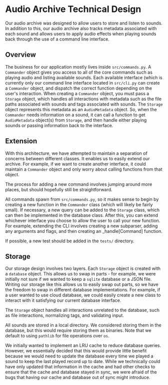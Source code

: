 # Audio Archive Technical Design

Our audio archive was designed to allow users to store and listen to sounds.
In addition to this, our audio archive also tracks metadata associated with each sound and allows users to apply audio effects when playing sounds back through the use of a command line interface.

## Overview

The business for our application mostly lives inside `src/commands.py`.
A `Commander` object gives you access to all of the core commands such as playing audio and listing available sounds.
Each available interface (which is currently only our command line interface located in `src/cli.py` can create a `Commander` object, and dispatch the correct function depending on the user's interaction.
When creating a `Commander` object, you must pass a `Storage` object, which handles all interactions with metadata such as the file paths associated with sounds and tags associated with sounds.
The `Storage` object represents this metadata as an `AudioMetadata` object.
So, when the `Commander` needs information on a sound, it can call a function to get `AudioMetadata` object(s) from `Storage`, and then handle either playing sounds or passing information back to the interface.

## Extension

With this architecture, we have attempted to maintain a separation of concerns between different classes.
It enables us to easily extend our archive.
For example, if we want to create another interface, it could maintain a `Commander` object and only worry about calling functions from that object.

The process for adding a new command involves jumping around more places, but should hopefully still be straightforward.

All commands spawn from `src/commands.py`, so it makes sense to begin by creating a new function in the `Commander` class (which will likely be fairly small).
If necessary, a new query can be added to the `Storage` class, which can then be implemented in the database class.
After this, you can extend whichever interface you choose to allow the user to call your new function.
For example, extending the CLI involves creating a new subparser, adding any arguments and flags, and then creating an _handle[Command] function.

If possible, a new test should be added in the `tests/` directory.

## Storage

Our storage design involves two layers.
Each `Storage` object is created with a `database` object.
This allows us to swap in parts - for example, we were initially not sure if we wanted to keep a `sqlite` database or a JSON file.
Writing our storage like this allows us to easily swap out parts, so we have the freedom to swap in different database implementations.
For example, if a user wanted to use cloud database, we could easily create a new class to interact with it satisfying our current database interface.

The `Storage` object handles all interactions unrelated to the database, such as file interactions, normalizing tags, and validating input.

All sounds are stored in a local directory.  We considered storing them in the database, but this would require storing them as binaries.  Note that we default to using `pathlib` for file operations over `os`.

We initially wanted to implement an LRU cache to reduce database queries.
However, we essentially decided that this would provide little benefit because we would need to update the database every time we played a sound to keep the last played record up to date.
While we technically could have only updated that information in the cache and had other checks to ensure that the cache and database stayed in sync, we were afraid of the bugs that having our cache and database out of sync might introduce.
